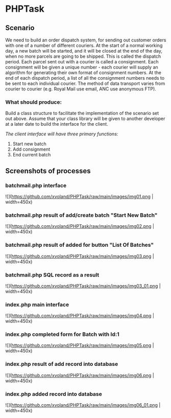 # PHPTask
## Scenario
We need to build an order dispatch system, for sending out customer orders with one of a number of different couriers.
At the start of a normal working day, a new batch will be started, and it will be closed at the end of the day, when no more parcels are going to be shipped. This is called the dispatch period.
Each parcel sent out with a courier is called a consignment. Each consignment will be given a unique number - each courier will supply an algorithm for generating their own format of consignment numbers.
At the end of each dispatch period, a list of all the consignment numbers needs to be sent to each individual courier. The method of data transport varies from courier to courier (e.g. Royal Mail use email, ANC use anonymous FTP).

### What should produce:
Build a class structure to facilitate the implementation of the scenario set out above. Assume that your class library will be given to another developer at a later date to build the interface for the client.

*The client interface will have three primary functions:*

1. Start new batch
2. Add consignment
3. End current batch

## Screenshots of processes

### batchmail.php interface

![](https://github.com/xvoland/PHPTask/raw/main/images/img01.png  | width=450x)

### batchmail.php result of add/create batch "Start New Batch"

![](https://github.com/xvoland/PHPTask/raw/main/images/img02.png  | width=450x)

### batchmail.php result of added for button "List Of Batches"

![](https://github.com/xvoland/PHPTask/raw/main/images/img03.png  | width=450x)

### batchmail.php SQL record as a result 

![](https://github.com/xvoland/PHPTask/raw/main/images/img03_01.png  | width=450x)

### index.php main interface

![](https://github.com/xvoland/PHPTask/raw/main/images/img04.png  | width=450x)

### index.php completed form for Batch with Id:1

![](https://github.com/xvoland/PHPTask/raw/main/images/img05.png  | width=450x)

### index.php result of add record into database

![](https://github.com/xvoland/PHPTask/raw/main/images/img06.png  | width=450x)

### index.php added record into database

![](https://github.com/xvoland/PHPTask/raw/main/images/img06_01.png  | width=450x)

